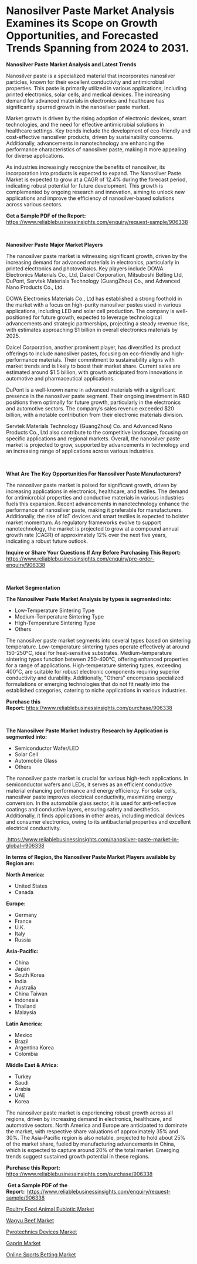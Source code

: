 <p><h1>Nanosilver Paste Market Analysis Examines its Scope on Growth Opportunities, and Forecasted Trends Spanning from 2024 to 2031.</h1></p><p><strong>Nanosilver Paste Market Analysis and Latest Trends</strong></p>
<p><p>Nanosilver paste is a specialized material that incorporates nanosilver particles, known for their excellent conductivity and antimicrobial properties. This paste is primarily utilized in various applications, including printed electronics, solar cells, and medical devices. The increasing demand for advanced materials in electronics and healthcare has significantly spurred growth in the nanosilver paste market.</p><p>Market growth is driven by the rising adoption of electronic devices, smart technologies, and the need for effective antimicrobial solutions in healthcare settings. Key trends include the development of eco-friendly and cost-effective nanosilver products, driven by sustainability concerns. Additionally, advancements in nanotechnology are enhancing the performance characteristics of nanosilver paste, making it more appealing for diverse applications.</p><p>As industries increasingly recognize the benefits of nanosilver, its incorporation into products is expected to expand. The Nanosilver Paste Market is expected to grow at a CAGR of 12.4% during the forecast period, indicating robust potential for future development. This growth is complemented by ongoing research and innovation, aiming to unlock new applications and improve the efficiency of nanosilver-based solutions across various sectors.</p></p>
<p><strong>Get a Sample PDF of the Report:&nbsp;</strong> <a href="https://www.reliablebusinessinsights.com/enquiry/request-sample/906338?utm_campaign=117&utm_medium=2&utm_source=Github&utm_content=ia&utm_term=25122024&utm_id=nanosilver-paste">https://www.reliablebusinessinsights.com/enquiry/request-sample/906338</a></p>
<p>&nbsp;</p>
<p><strong>Nanosilver Paste Major Market Players</strong></p>
<p><p>The nanosilver paste market is witnessing significant growth, driven by the increasing demand for advanced materials in electronics, particularly in printed electronics and photovoltaics. Key players include DOWA Electronics Materials Co., Ltd, Daicel Corporation, Mitsuboshi Belting Ltd, DuPont, Servtek Materials Technology (GuangZhou) Co., and Advanced Nano Products Co., Ltd.</p><p>DOWA Electronics Materials Co., Ltd has established a strong foothold in the market with a focus on high-purity nanosilver pastes used in various applications, including LED and solar cell production. The company is well-positioned for future growth, expected to leverage technological advancements and strategic partnerships, projecting a steady revenue rise, with estimates approaching $1 billion in overall electronics materials by 2025.</p><p>Daicel Corporation, another prominent player, has diversified its product offerings to include nanosilver pastes, focusing on eco-friendly and high-performance materials. Their commitment to sustainability aligns with market trends and is likely to boost their market share. Current sales are estimated around $1.5 billion, with growth anticipated from innovations in automotive and pharmaceutical applications.</p><p>DuPont is a well-known name in advanced materials with a significant presence in the nanosilver paste segment. Their ongoing investment in R&D positions them optimally for future growth, particularly in the electronics and automotive sectors. The company’s sales revenue exceeded $20 billion, with a notable contribution from their electronic materials division.</p><p>Servtek Materials Technology (GuangZhou) Co. and Advanced Nano Products Co., Ltd also contribute to the competitive landscape, focusing on specific applications and regional markets. Overall, the nanosilver paste market is projected to grow, supported by advancements in technology and an increasing range of applications across various industries.</p></p>
<p>&nbsp;</p>
<p><strong>What Are The Key Opportunities For Nanosilver Paste Manufacturers?</strong></p>
<p><p>The nanosilver paste market is poised for significant growth, driven by increasing applications in electronics, healthcare, and textiles. The demand for antimicrobial properties and conductive materials in various industries fuels this expansion. Recent advancements in nanotechnology enhance the performance of nanosilver paste, making it preferable for manufacturers. Additionally, the rise of IoT devices and smart textiles is expected to bolster market momentum. As regulatory frameworks evolve to support nanotechnology, the market is projected to grow at a compound annual growth rate (CAGR) of approximately 12% over the next five years, indicating a robust future outlook.</p></p>
<p><strong>Inquire or Share Your Questions If Any Before Purchasing This Report:</strong> <a href="https://www.reliablebusinessinsights.com/enquiry/pre-order-enquiry/906338?utm_campaign=117&utm_medium=2&utm_source=Github&utm_content=ia&utm_term=25122024&utm_id=nanosilver-paste">https://www.reliablebusinessinsights.com/enquiry/pre-order-enquiry/906338</a></p>
<p>&nbsp;</p>
<p><strong>Market Segmentation</strong></p>
<p><strong>The Nanosilver Paste Market Analysis by types is segmented into:</strong></p>
<p><ul><li>Low-Temperature Sintering Type</li><li>Medium-Temperature Sintering Type</li><li>High-Temperature Sintering Type</li><li>Others</li></ul></p>
<p><p>The nanosilver paste market segments into several types based on sintering temperature. Low-temperature sintering types operate effectively at around 150-250°C, ideal for heat-sensitive substrates. Medium-temperature sintering types function between 250-400°C, offering enhanced properties for a range of applications. High-temperature sintering types, exceeding 400°C, are suitable for robust electronic components requiring superior conductivity and durability. Additionally, "Others" encompass specialized formulations or emerging technologies that do not fit neatly into the established categories, catering to niche applications in various industries.</p></p>
<p><strong>Purchase this Report:&nbsp;</strong><a href="https://www.reliablebusinessinsights.com/purchase/906338?utm_campaign=117&utm_medium=2&utm_source=Github&utm_content=ia&utm_term=25122024&utm_id=nanosilver-paste">https://www.reliablebusinessinsights.com/purchase/906338</a></p>
<p>&nbsp;</p>
<p><strong>The Nanosilver Paste Market Industry Research by Application is segmented into:</strong></p>
<p><ul><li>Semiconductor Wafer/LED</li><li>Solar Cell</li><li>Automobile Glass</li><li>Others</li></ul></p>
<p><p>The nanosilver paste market is crucial for various high-tech applications. In semiconductor wafers and LEDs, it serves as an efficient conductive material enhancing performance and energy efficiency. For solar cells, nanosilver paste improves electrical conductivity, maximizing energy conversion. In the automobile glass sector, it is used for anti-reflective coatings and conductive layers, ensuring safety and aesthetics. Additionally, it finds applications in other areas, including medical devices and consumer electronics, owing to its antibacterial properties and excellent electrical conductivity.</p></p>
<p><a href="https://www.reliablebusinessinsights.com/nanosilver-paste-market-in-global-r906338?utm_campaign=117&utm_medium=2&utm_source=Github&utm_content=ia&utm_term=25122024&utm_id=nanosilver-paste">&nbsp;https://www.reliablebusinessinsights.com/nanosilver-paste-market-in-global-r906338</a></p>
<p><strong>In terms of Region, the Nanosilver Paste Market Players available by Region are:</strong></p>
<p>
    <p> <strong> North America: </strong>
        <ul>
            <li>United States</li>
            <li>Canada</li>
        </ul>
        </p> 
    <p> <strong> Europe: </strong>
        <ul>
            <li>Germany</li>
            <li>France</li>
            <li>U.K.</li>
            <li>Italy</li>
            <li>Russia</li>
        </ul>
        </p> 
    <p> <strong> Asia-Pacific: </strong>
        <ul>
            <li>China</li>
            <li>Japan</li>
            <li>South Korea</li>
            <li>India</li>
            <li>Australia</li>
            <li>China Taiwan</li>
            <li>Indonesia</li>
            <li>Thailand</li>
            <li>Malaysia</li>
        </ul>
        </p> 
    <p> <strong> Latin America: </strong>
        <ul>
            <li>Mexico</li>
            <li>Brazil</li>
            <li>Argentina Korea</li>
            <li>Colombia</li>
        </ul>
        </p> 
    <p> <strong> Middle East & Africa: </strong>
        <ul>
            <li>Turkey</li>
            <li>Saudi</li>
            <li>Arabia</li>
            <li>UAE</li>
            <li>Korea</li>
        </ul>
    </p>
    </p>
<p><p>The nanosilver paste market is experiencing robust growth across all regions, driven by increasing demand in electronics, healthcare, and automotive sectors. North America and Europe are anticipated to dominate the market, with respective share valuations of approximately 35% and 30%. The Asia-Pacific region is also notable, projected to hold about 25% of the market share, fueled by manufacturing advancements in China, which is expected to capture around 20% of the total market. Emerging trends suggest sustained growth potential in these regions.</p></p>
<p><strong>Purchase this Report: </strong><a href="https://www.reliablebusinessinsights.com/purchase/906338?utm_campaign=117&utm_medium=2&utm_source=Github&utm_content=ia&utm_term=25122024&utm_id=nanosilver-paste">https://www.reliablebusinessinsights.com/purchase/906338</a></p>
<p>&nbsp;<strong>Get a Sample PDF of the Report:&nbsp;&nbsp;</strong><a href="https://www.reliablebusinessinsights.com/enquiry/request-sample/906338?utm_campaign=117&utm_medium=2&utm_source=Github&utm_content=ia&utm_term=25122024&utm_id=nanosilver-paste">https://www.reliablebusinessinsights.com/enquiry/request-sample/906338</a></p>
<p><strong></strong></p>
<p><p><a href="https://github.com/arvelm4nthig/Market-Research-Report-List-1/blob/main/poultry-food-animal-eubiotic-market.md?utm_campaign=117&utm_medium=2&utm_source=Github&utm_content=ia&utm_term=25122024&utm_id=nanosilver-paste">Poultry Food Animal Eubiotic Market</a></p><p><a href="https://www.linkedin.com/pulse/wagyu-beef-market-analysis-report-focuses-its-growth-development-zlmwe?utm_campaign=117&utm_medium=2&utm_source=Github&utm_content=ia&utm_term=25122024&utm_id=nanosilver-paste">Wagyu Beef Market</a></p><p><a href="https://github.com/jaquelynhasenaue8/Market-Research-Report-List-1/blob/main/pyrotechnics-devices-market.md?utm_campaign=117&utm_medium=2&utm_source=Github&utm_content=ia&utm_term=25122024&utm_id=nanosilver-paste">Pyrotechnics Devices Market</a></p><p><a href="https://www.linkedin.com/pulse/anticipated-cagr-54-gaprin-market-analysis-report-forecasts-h97cf?utm_campaign=117&utm_medium=2&utm_source=Github&utm_content=ia&utm_term=25122024&utm_id=nanosilver-paste">Gaprin Market</a></p><p><a href="https://www.linkedin.com/pulse/market-trends-report-analyzing-online-sports-betting-cmyvf?utm_campaign=117&utm_medium=2&utm_source=Github&utm_content=ia&utm_term=25122024&utm_id=nanosilver-paste">Online Sports Betting Market</a></p></p>